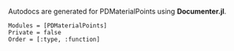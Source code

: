 Autodocs are generated for PDMaterialPoints using **Documenter.jl**.

```@autodocs
Modules = [PDMaterialPoints]
Private = false
Order = [:type, :function]
```

